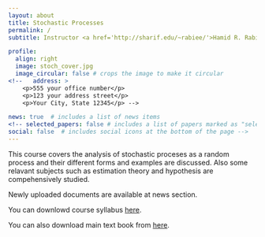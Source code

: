 ```yaml
---
layout: about
title: Stochastic Processes
permalink: /
subtitle: Instructor <a href='http://sharif.edu/~rabiee/'>Hamid R. Rabiee</a> 

profile:
  align: right
  image: stoch_cover.jpg
  image_circular: false # crops the image to make it circular
<!--   address: >
    <p>555 your office number</p>
    <p>123 your address street</p>
    <p>Your City, State 12345</p> -->

news: true  # includes a list of news items
<!-- selected_papers: false # includes a list of papers marked as "selected={true}"
social: false  # includes social icons at the bottom of the page -->
---
```

This course covers the analysis of stochastic proceses as a random process and their different forms and examples are discussed. Also some relavant subjects such as estimation theory and hypothesis are compehensively studied.

Newly uploaded documents are available at news section.

You can downlowd course syllabus [here](/assets/pdf/syllabus-fall2022.pdf).

You can also download main text book from <a href="/assets/zip/papoulis.zip">here</a>.

